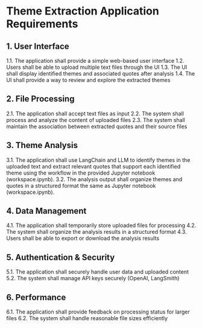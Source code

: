# Theme Extraction Application Requirements

## 1. User Interface
1.1. The application shall provide a simple web-based user interface
1.2. Users shall be able to upload multiple text files through the UI
1.3. The UI shall display identified themes and associated quotes after analysis
1.4. The UI shall provide a way to review and explore the extracted themes

## 2. File Processing
2.1. The application shall accept text files as input
2.2. The system shall process and analyze the content of uploaded files 
2.3. The system shall maintain the association between extracted quotes and their source files

## 3. Theme Analysis
3.1. The application shall use LangChain and LLM to identify themes in the uploaded text and extract relevant quotes that support each identified theme using the workflow in the provided Jupyter notebook (workspace.ipynb).
3.2. The analysis output shall organize themes and quotes in a structured format the same as Jupyter notebook (workspace.ipynb).

## 4. Data Management
4.1. The application shall temporarily store uploaded files for processing
4.2. The system shall organize the analysis results in a structured format
4.3. Users shall be able to export or download the analysis results

## 5. Authentication & Security
5.1. The application shall securely handle user data and uploaded content
5.2. The system shall manage API keys securely (OpenAI, LangSmith)

## 6. Performance
6.1. The application shall provide feedback on processing status for larger files
6.2. The system shall handle reasonable file sizes efficiently